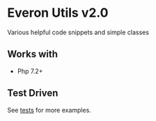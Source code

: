 # Everon Utils v2.0
Various helpful code snippets and simple classes

## Works with
* Php 7.2+

## Test Driven
See [tests](https://github.com/oliwierptak/everon-utils/blob/master/tests/unit/) for more examples.

